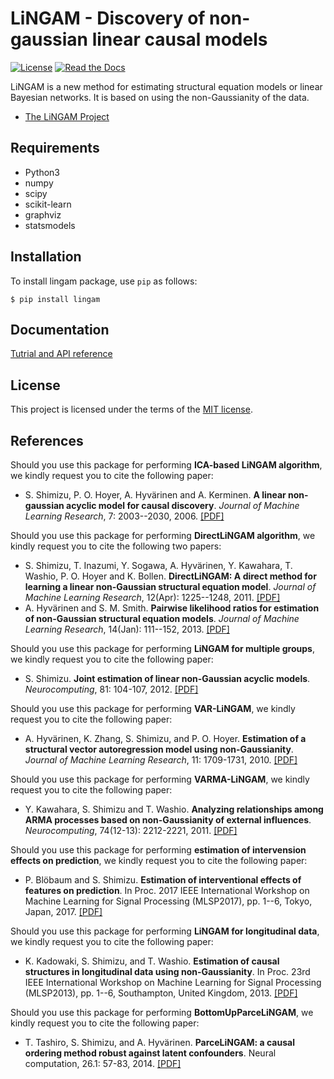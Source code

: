 # LiNGAM - Discovery of non-gaussian linear causal models

[![License](https://img.shields.io/badge/license-MIT-blue.svg)](https://github.com/cdt15/lingam/blob/master/LICENSE)
[![Read the Docs](https://readthedocs.org/projects/lingam/badge/?version=latest)](https://lingam.readthedocs.io/)

LiNGAM is a new method for estimating structural equation models or linear Bayesian networks. It is based on using the non-Gaussianity of the data.

* [The LiNGAM Project](https://sites.google.com/site/sshimizu06/lingam)

## Requirements
* Python3
* numpy
* scipy
* scikit-learn
* graphviz
* statsmodels

## Installation
To install lingam package, use `pip` as follows:

```
$ pip install lingam
```

## Documentation
[Tutrial and API reference](https://lingam.readthedocs.io/)

## License
This project is licensed under the terms of the [MIT license](./LICENSE).

## References
Should you use this package for performing **ICA-based LiNGAM algorithm**, we kindly
request you to cite the following paper:
* S. Shimizu, P. O. Hoyer, A. Hyvärinen and A. Kerminen. **A linear non-gaussian acyclic model for causal discovery**. *Journal of Machine Learning Research*, 7: 2003--2030, 2006. [[PDF]](http://www.jmlr.org/papers/volume7/shimizu06a/shimizu06a.pdf)

Should you use this package for performing **DirectLiNGAM algorithm**, we kindly
request you to cite the following two papers:
* S. Shimizu, T. Inazumi, Y. Sogawa, A. Hyvärinen, Y. Kawahara, T. Washio, P. O. Hoyer and K. Bollen. **DirectLiNGAM: A direct method for learning a linear non-Gaussian structural equation model**. *Journal of Machine Learning Research*, 12(Apr): 1225--1248, 2011. [[PDF]](http://www.jmlr.org/papers/volume12/shimizu11a/shimizu11a.pdf)
* A. Hyvärinen and S. M. Smith. **Pairwise likelihood ratios for estimation of non-Gaussian structural equation models**. *Journal of Machine Learning Research*, 14(Jan): 111--152, 2013. [[PDF]](http://www.jmlr.org/papers/volume14/hyvarinen13a/hyvarinen13a.pdf)

Should you use this package for performing **LiNGAM for multiple
groups**, we kindly request you to cite the following paper:
* S. Shimizu. **Joint estimation of linear non-Gaussian acyclic models**. *Neurocomputing*, 81: 104-107, 2012. [[PDF]](http://dx.doi.org/10.1016/j.neucom.2011.11.005)

Should you use this package for performing **VAR-LiNGAM**, we kindly request you to cite the following paper:
* A. Hyvärinen, K. Zhang, S. Shimizu, and P. O. Hoyer. **Estimation of a structural vector autoregression model using non-Gaussianity**. *Journal of Machine Learning Research*, 11: 1709-1731, 2010. [[PDF]](http://www.jmlr.org/papers/volume11/hyvarinen10a/hyvarinen10a.pdf)

Should you use this package for performing **VARMA-LiNGAM**, we kindly request you to cite the following paper:
* Y. Kawahara, S. Shimizu and T. Washio. **Analyzing relationships among ARMA processes based on non-Gaussianity of external influences**. *Neurocomputing*, 74(12-13): 2212-2221, 2011. [[PDF]](http://dx.doi.org/10.1016/j.neucom.2011.02.008)

Should you use this package for performing **estimation of intervension effects on prediction**, we kindly request you to cite the following paper:
* P. Blöbaum and S. Shimizu. **Estimation of interventional effects of features on prediction**. In Proc. 2017 IEEE International Workshop on Machine Learning for Signal Processing (MLSP2017), pp. 1--6, Tokyo, Japan, 2017. [[PDF]](https://arxiv.org/abs/1709.00776)

Should you use this package for performing **LiNGAM for longitudinal data**, we kindly request you to cite the following paper:
* K. Kadowaki, S. Shimizu, and T. Washio. **Estimation of causal structures in longitudinal data using non-Gaussianity**. In Proc. 23rd IEEE International Workshop on Machine Learning for Signal Processing (MLSP2013), pp. 1--6, Southampton, United Kingdom, 2013. [[PDF]](https://sites.google.com/site/sshimizu06/Kadowaki13MLSP.pdf?attredirects=0)

Should you use this package for performing **BottomUpParceLiNGAM**, we kindly request you to cite the following paper:
* T. Tashiro, S. Shimizu, and A. Hyvärinen. **ParceLiNGAM: a causal ordering method robust against latent confounders**. Neural computation, 26.1: 57-83, 2014. [[PDF]](http://www.ar.sanken.osaka-u.ac.jp/~sshimizu/papers/Tashiro13NECO.pdf)
